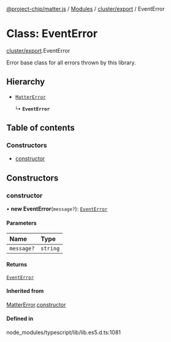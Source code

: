 [@project-chip/matter.js](../README.md) / [Modules](../modules.md) / [cluster/export](../modules/cluster_export.md) / EventError

# Class: EventError

[cluster/export](../modules/cluster_export.md).EventError

Error base class for all errors thrown by this library.

## Hierarchy

- [`MatterError`](common_export.MatterError.md)

  ↳ **`EventError`**

## Table of contents

### Constructors

- [constructor](cluster_export.EventError.md#constructor)

## Constructors

### constructor

• **new EventError**(`message?`): [`EventError`](cluster_export.EventError.md)

#### Parameters

| Name | Type |
| :------ | :------ |
| `message?` | `string` |

#### Returns

[`EventError`](cluster_export.EventError.md)

#### Inherited from

[MatterError](common_export.MatterError.md).[constructor](common_export.MatterError.md#constructor)

#### Defined in

node_modules/typescript/lib/lib.es5.d.ts:1081
